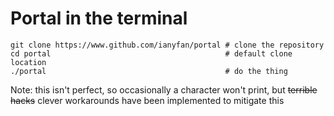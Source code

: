 # Portal in the terminal

```
git clone https://www.github.com/ianyfan/portal # clone the repository
cd portal                                       # default clone location
./portal                                        # do the thing
```

Note: this isn't perfect, so occasionally a character won't print, but ~~terrible hacks~~ clever workarounds have been implemented to mitigate this


